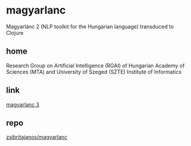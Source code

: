 # magyarlanc
Magyarlánc 2 (NLP toolkit for the Hungarian language) transduced to Clojure
## home
Research Group on Artificial Intelligence (RGAI)
of
Hungarian Academy of Sciences (MTA)
and
University of Szeged (SZTE) Institute of Informatics
## link
[magyarlanc 3](http://www.inf.u-szeged.hu/rgai/magyarlanc)
## repo
[zsibritajanos/magyarlanc](https://github.com/zsibritajanos/magyarlanc)
